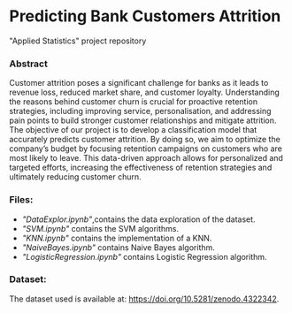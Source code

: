 # Predicting Bank Customers Attrition
"Applied Statistics" project repository

### Abstract
Customer attrition poses a significant challenge for banks as it leads to revenue loss, reduced market share, and customer loyalty. Understanding the reasons behind customer churn is crucial for proactive retention strategies, including improving service, personalisation, and addressing pain points to build stronger customer relationships and mitigate attrition.
The objective of our project is to develop a classification model that accurately predicts customer attrition. By doing so, we aim to optimize the company’s budget by focusing retention campaigns on customers who are most likely to leave. This data-driven approach allows for personalized and targeted efforts, increasing the effectiveness of retention strategies and ultimately reducing customer churn.
### Files: 
  - *"DataExplor.ipynb"*,contains the data exploration of the dataset. 
  - *"SVM.ipynb"* contains the SVM algorithms. 
  - *"KNN.ipynb"* contains the implementation of a KNN. 
  - *"NaiveBayes.ipynb"* contains Naive Bayes algorithm.
  - *"LogisticRegression.ipynb"* contains Logistic Regression algorithm.
  
### Dataset:
 The dataset used is available at: https://doi.org/10.5281/zenodo.4322342.